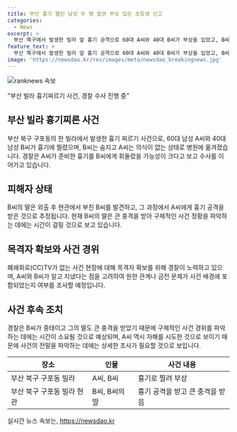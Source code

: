 ```yaml
---
title: 부산 흉기 찔린 남성 두 명 발견 부상 입은 초등생 신고
categories:
  - News
excerpt: >
  부산 북구에서 발생한 빌라 앞 흉기 공격으로 60대 A씨와 40대 B씨가 부상을 입었고, B씨는 사망했다. A씨는 자해를 시도한 것으로 추정되며 B씨의 딸도 흉기에 찔렸다. 경찰은 두 사람 간 원한과 금전 문제를 조사 중이며, CCTV가 없어 목격자를 찾고 있다. 사건 정황은 B씨의 중태와 딸의 충격으로 파악이 어렵지만, 신고를 받은 후 A씨를 만난 것으로 알려졌다.
feature_text: >
  부산 북구에서 발생한 빌라 앞 흉기 공격으로 60대 A씨와 40대 B씨가 부상을 입었고, B씨는 사망했다. A씨는 자해를 시도한 것으로 추정되며 B씨의 딸도 흉기에 찔렸다. 경찰은 두 사람 간 원한과 금전 문제를 조사 중이며, CCTV가 없어 목격자를 찾고 있다. 사건 정황은 B씨의 중태와 딸의 충격으로 파악이 어렵지만, 신고를 받은 후 A씨를 만난 것으로 알려졌다.
image: 'https://newsdao.kr/res/images/meta/newsdao_breakingnews.jpg'
---
```


<p><img src="https://newsdao.kr/res/images/meta/newsdao_breakingnews.jpg" alt="ranknews 속보" /></p>

<p>"부산 빌라 흉기찌르기 사건, 경찰 수사 진행 중"</p>

<h2 data-ke-size="size26">부산 빌라 흉기찌른 사건</h2>

<p data-ke-size="size16">부산 북구 구포동의 한 빌라에서 발생한 흉기 찌르기 사건으로, 60대 남성 A씨와 40대 남성 B씨가 흉기에 찔렸으며, B씨는 숨지고 A씨는 의식이 없는 상태로 병원에 옮겨졌습니다. 경찰은 A씨가 준비한 흉기를 B씨에게 휘둘렀을 가능성이 크다고 보고 수사를 이어가고 있습니다.</p>

<h2 data-ke-size="size24">피해자 상태</h2>

<p data-ke-size="size16">B씨의 딸은 외출 후 현관에서 부친 B씨를 발견하고, 그 과정에서 A씨에게 흉기 공격을 받은 것으로 추정됩니다. 현재 B씨의 딸은 큰 충격을 받아 구체적인 사건 정황을 파악하는 데에는 시간이 걸릴 것으로 보고 있습니다. </p>

<h2 data-ke-size="size24">목격자 확보와 사건 경위</h2>

<p data-ke-size="size16">폐쇄회로(CC)TV가 없는 사건 현장에 대해 목격자 확보를 위해 경찰이 노력하고 있으며, A씨와 B씨가 알고 지냈다는 점을 고려하여 원한 관계나 금전 문제가 사건 배경에 포함되었는지 여부를 조사할 예정입니다.</p>

<h2 data-ke-size="size24">사건 후속 조치</h2>

<p data-ke-size="size16">경찰은 B씨가 중태이고 그의 딸도 큰 충격을 받았기 때문에 구체적인 사건 경위를 파악하는 데에는 시간이 소요될 것으로 예상되며, A씨 역시 자해를 시도한 것으로 보이기 때문에 사건의 전말을 파악하는 데에는 상세한 조사가 필요할 것으로 보입니다.</p>

<table>
    <thead>
        <tr>
            <th>장소</th>
            <th>인물</th>
            <th>사건 내용</th>
        </tr>
    </thead>
    <tbody>
        <tr>
            <td>부산 북구 구포동 빌라</td>
            <td>A씨, B씨</td>
            <td>흉기로 찔려 부상</td>
        </tr>
        <tr>
            <td>부산 북구 구포동 빌라 현관</td>
            <td>B씨, B씨의 딸</td>
            <td>흉기 공격을 받고 큰 충격을 받음</td>
        </tr>
    </tbody>
</table>
실시간 뉴스 속보는, <a href="https://newsdao.kr" rel="dofollow">https://newsdao.kr</a>


